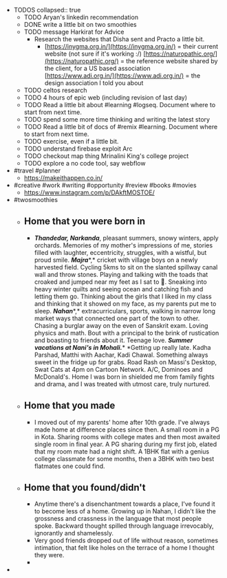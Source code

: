 - TODOS
  collapsed:: true
	- TODO Aryan's linkedin recommendation
	- DONE write a little bit on two smoothies
	- TODO message Harkirat for Advice
		- Research the websites that Disha sent and Practo a little bit.
			- [https://inygma.org.in/](https://inygma.org.in/) = their current website (not sure if it's working :/)
			  [https://naturopathic.org/](https://naturopathic.org/) = the reference website shared by the client, for a US based association
			  [https://www.adi.org.in/](https://www.adi.org.in/) = the design association I told you about
	- TODO celtos research
	- TODO 4 hours of epic web (including revision of last day)
	- TODO Read a little bit about #learning #logseq. Document where to start from next time.
	- TODO spend some more time thinking and writing the latest story
	- TODO Read a little bit of docs of #remix #learning. Document where to start from next time.
	- TODO exercise, even if a little bit.
	- TODO understand firebase exploit Arc
	- TODO checkout map thing Mrinalini King's college project
	- TODO explore a no code tool, say webflow
- #travel #planner
	- https://makeithappen.co.in/
- #creative #work #writing #opportunity #review #books #movies
	- https://www.instagram.com/p/DAkftMOSTOE/
- #twosmoothies
	- ## Home that you were born in
		- ***Thandedar, Narkanda***, pleasant summers, snowy winters, apply orchards. Memories of my mother's impressions of me, stories filled with laughter, eccentricity, struggles, with a wistful, but proud smile. ***Majra****,* cricket with village boys on a newly harvested field. Cycling 5kms to sit on the slanted spillway canal wall and throw stones. Playing and talking with the toads that croaked and jumped near my feet as I sat to 💩. Sneaking into heavy winter quilts and seeing ocean and catching fish and letting them go. Thinking about the girls that I liked in my class and thinking that it showed on my face, as my parents put me to sleep. ***Nahan****,* extracurriculars, sports, walking in narrow long market ways that connected one part of the town to other. Chasing a burglar away on the even of Sanskrit exam. Loving physics and math. Bout with a principal to the brink of rustication and boasting to friends about it. Teenage love. ***Summer vacations at Nani's in Mohali.**** *Getting up really late. Kadha Parshad, Matthi with Aachar, Kadi Chawal. Something always sweet in the fridge up for grabs. Road Rash on Massi's Desktop, Swat Cats at 4pm on Cartoon Network. A/C, Dominoes and McDonald's. Home I was born in shielded me from family fights and drama, and I was treated with utmost care, truly nurtured.
	- ## Home that you made
		- I moved out of my parents' home after 10th grade. I've always made home at difference places since then. A small room in a PG in Kota. Sharing rooms with college mates and then most awaited single room in final year. A PG sharing during my first job, elated that my room mate had a night shift. A 1BHK flat with a genius college classmate for some months, then a 3BHK with two best flatmates one could find.
	- ## Home that you found/didn't
		- Anytime there's a disenchantment towards a place, I've found it to become less of a home. Growing up in Nahan, I didn't like the grossness and crassness in the language that most people spoke. Backward thought spilled through language irrevocably, ignorantly and shamelessly.
		- Very good friends dropped out of life without reason, sometimes intimation, that felt like holes on the terrace of a home I thought they were.
		-
-